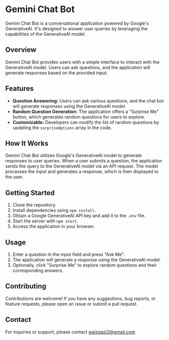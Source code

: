 # Gemini Chat Bot

Gemini Chat Bot is a conversational application powered by Google's GenerativeAI. It's designed to answer user queries by leveraging the capabilities of the GenerativeAI model.

## Overview

Gemini Chat Bot provides users with a simple interface to interact with the GenerativeAI model. Users can ask questions, and the application will generate responses based on the provided input.

## Features

- **Question Answering:** Users can ask various questions, and the chat bot will generate responses using the GenerativeAI model.
- **Random Question Generation:** The application offers a "Surprise Me" button, which generates random questions for users to explore.
- **Customizable:** Developers can modify the list of random questions by updating the `surpriseOptions` array in the code.

## How It Works

Gemini Chat Bot utilizes Google's GenerativeAI model to generate responses to user queries. When a user submits a question, the application sends the query to the GenerativeAI model via an API request. The model processes the input and generates a response, which is then displayed to the user.

## Getting Started

1. Clone the repository.
2. Install dependencies using `npm install`.
3. Obtain a Google GenerativeAI API key and add it to the `.env` file.
4. Start the server with `npm start`.
5. Access the application in your browser.

## Usage

1. Enter a question in the input field and press "Ask Me".
2. The application will generate a response using the GenerativeAI model.
3. Optionally, click "Surprise Me" to explore random questions and their corresponding answers.

## Contributing

Contributions are welcome! If you have any suggestions, bug reports, or feature requests, please open an issue or submit a pull request.


## Contact

For inquiries or support, please contact waizqazi2@gmail.com
